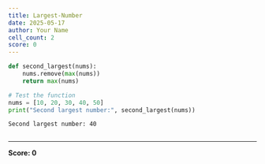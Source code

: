 ```yaml
---
title: Largest-Number
date: 2025-05-17
author: Your Name
cell_count: 2
score: 0
---
```


```python
def second_largest(nums):
    nums.remove(max(nums))
    return max(nums)

# Test the function
nums = [10, 20, 30, 40, 50]
print("Second largest number:", second_largest(nums))

```

    Second largest number: 40



```python

```


---
**Score: 0**